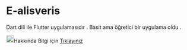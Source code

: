 # E-alisveris

Dart dili ile Flutter uygulamasıdır . Basit ama öğretici bir uygulama oldu . 
<br>

<img src="https://img.shields.io/badge/Flutter-316192?color=272D2D&logo=flutter&dart=darkblue" alt="flutter Dart" title="flutter" height="20">Hakkında Bilgi için  <a href="https://flutter.dev/" >Tıklayınız</a>
<br>





